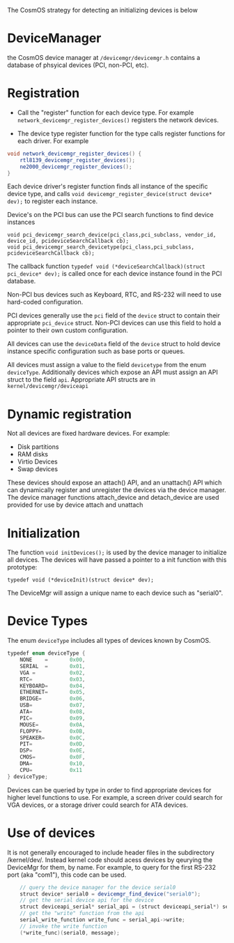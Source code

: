 
The CosmOS strategy for detecting an initializing devices is below

# DeviceManager

the CosmOS device manager at `/devicemgr/devicemgr.h` contains a database of phsyical devices (PCI, non-PCI, etc).

# Registration

* Call the "register" function for each device type. For example `network_devicemgr_register_devices()` registers the network devices.

* The device type register function for the type calls register functions for each driver. For example

```java
void network_devicemgr_register_devices() {
    rtl8139_devicemgr_register_devices();
    ne2000_devicemgr_register_devices();
}
```

Each device driver's register function finds all instance of the specific device type, and calls `void devicemgr_register_device(struct device* dev);` to register each instance.

Device's on the PCI bus can use the PCI search functions to find device instances

```
void pci_devicemgr_search_device(pci_class,pci_subclass, vendor_id, device_id, pcideviceSearchCallback cb);
void pci_devicemgr_search_devicetype(pci_class,pci_subclass, pcideviceSearchCallback cb);
```

The callback function `typedef void (*deviceSearchCallback)(struct pci_device* dev);` is called once for each device instance found in the PCI database.

Non-PCI bus devices such as Keyboard, RTC, and RS-232 will need to use hard-coded configuration.

PCI devices generally use the `pci` field of the `device` struct to contain their appropriate `pci_device` struct.  Non-PCI devices can use this field to hold a pointer to their own custom configuration.

All devices can use the `deviceData` field of the `device` struct to hold device instance specific configuration such as base ports or queues.

All devices must assign a value to the field `devicetype` from the enum `deviceType`.  Additionally devices which expose an API must assign an API struct to the field `api`.   Appropriate API structs are in `kernel/devicemgr/deviceapi`


# Dynamic registration

Not all devices are fixed hardware devices.  For example:

* Disk partitions
* RAM disks
* Virtio Devices
* Swap devices

These devices should expose an attach() API, and an unattach() API which can dynamically register and unregister the devices via the device manager.  The device manager functions attach_device and detach_device are used provided for use by device attach and unattach

# Initialization

The function `void initDevices();` is used by the device manager to initialize all devices. The devices will have passed a pointer to a init function with this prototype:

`typedef void (*deviceInit)(struct device* dev);`

The DeviceMgr will assign a unique name to each device such as "serial0".

# Device Types

The enum `deviceType` includes all types of devices known by CosmOS.  

```java
typedef enum deviceType {
	NONE	=		0x00,
	SERIAL	=		0x01,
	VGA = 			0x02,
	RTC=			0x03,
	KEYBOARD=		0x04,
	ETHERNET=		0x05,
	BRIDGE=			0x06,
	USB=			0x07,
	ATA=			0x08,
	PIC=			0x09,
	MOUSE=			0x0A,
	FLOPPY=			0x0B,
	SPEAKER=		0x0C,
	PIT=			0x0D,
	DSP=			0x0E,
	CMOS=			0x0F,
	DMA=			0x10,
	CPU=			0x11
} deviceType;
```
Devices can be queried by type in order to find appropriate devices for higher level functions to use.  For example, a screen driver could search for VGA devices, or a storage driver could search for ATA devices. 

# Use of devices

It is not generally encouraged to include header files in the subdirectory /kernel/dev/.  Instead kernel code should acess devices by qeurying the DeviceMgr for them, by name.   For example, to query for the first RS-232 port (aka "com1"), this code can be used.

```java
	// query the device manager for the device serial0
	struct device* serial0 = devicemgr_find_device("serial0");
	// get the serial device api for the device
	struct deviceapi_serial* serial_api = (struct deviceapi_serial*) serial0->api;
	// get the "write" function from the api
	serial_write_function write_func = serial_api->write;
	// invoke the write function
	(*write_func)(serial0, message);	
```


